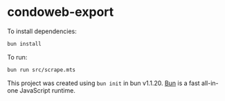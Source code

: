 # condoweb-export

To install dependencies:

```bash
bun install
```

To run:

```bash
bun run src/scrape.mts
```

This project was created using `bun init` in bun v1.1.20. [Bun](https://bun.sh) is a fast all-in-one JavaScript runtime.
